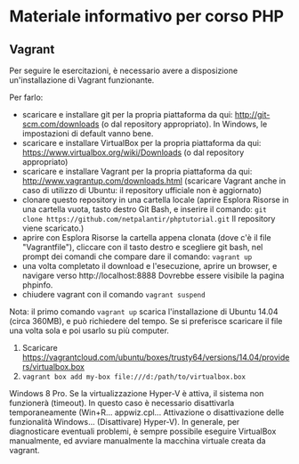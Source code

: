 # Materiale informativo per corso PHP

## Vagrant

Per seguire le esercitazioni, è necessario avere a disposizione un'installazione di Vagrant funzionante. 

Per farlo:
- scaricare e installare git per la propria piattaforma da qui: http://git-scm.com/downloads (o dal repository appropriato). In Windows, le impostazioni di default vanno bene.
- scaricare e installare VirtualBox per la propria piattaforma da qui: https://www.virtualbox.org/wiki/Downloads (o dal repository appropriato)
- scaricare e installare Vagrant per la propria piattaforma da qui: http://www.vagrantup.com/downloads.html (scaricare Vagrant anche in caso di utilizzo di Ubuntu: il repository ufficiale non è aggiornato)
- clonare questo repository in una cartella locale (aprire Esplora Risorse in una cartella vuota, tasto destro Git Bash, e inserire il comando: `git clone https://github.com/netpalantir/phptutorial.git` Il repository viene scaricato.)
- aprire con Esplora Risorse la cartella appena clonata (dove c'è il file "Vagrantfile"), cliccare con il tasto destro e scegliere git bash, nel prompt dei comandi che compare dare il comando: `vagrant up`
- una volta completato il download e l'esecuzione, aprire un browser, e navigare verso http://localhost:8888 Dovrebbe essere visibile la pagina phpinfo.
- chiudere vagrant con il comando `vagrant suspend`

Nota: il primo comando `vagrant up` scarica l'installazione di Ubuntu 14.04 (circa 360MB), e può richiedere del tempo. Se si preferisce scaricare il file una volta sola e poi usarlo su più computer.

1. Scaricare https://vagrantcloud.com/ubuntu/boxes/trusty64/versions/14.04/providers/virtualbox.box
2. `vagrant box add my-box file:///d:/path/to/virtualbox.box`

Windows 8 Pro. Se la virtualizzazione Hyper-V è attiva, il sistema non funzionerà (timeout). In questo caso è necessario disattivarla temporaneamente (Win+R... appwiz.cpl... Attivazione o disattivazione delle funzionalità Windows... (Disattivare) Hyper-V). In generale, per diagnosticare eventuali problemi, è sempre possibile eseguire VirtualBox manualmente, ed avviare manualmente la macchina virtuale creata da vagrant.
